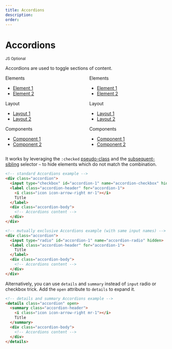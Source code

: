 ```yaml
---
title: Accordions
description: 
order: 
---
```

# Accordions

<small class="label label-secondary">JS Optional</small>

Accordions are used to toggle sections of content.

<div class="vp-raw docs-demo columns">
  <div class="column col-6 col-md-12">
    <div class="accordion">
      <input id="accordion-1" type="radio" name="accordion-radio" hidden="" checked="">
      <label class="accordion-header c-hand" for="accordion-1"><i class="icon icon-arrow-right mr-1"></i>Elements</label>
      <div class="accordion-body">
        <ul class="menu menu-nav">
          <li class="menu-item"><a href="#accordions">Element 1</a></li>
          <li class="menu-item"><a href="#accordions">Element 2</a></li>
        </ul>
      </div>
    </div>
    <div class="accordion">
      <input id="accordion-2" type="radio" name="accordion-radio" hidden="">
      <label class="accordion-header c-hand" for="accordion-2"><i class="icon icon-arrow-right mr-1"></i>Layout</label>
      <div class="accordion-body">
        <ul class="menu menu-nav">
          <li class="menu-item"><a href="#accordions">Layout 1</a></li>
          <li class="menu-item"><a href="#accordions">Layout 2</a></li>
        </ul>
      </div>
    </div>
    <div class="accordion">
      <input id="accordion-3" type="radio" name="accordion-radio" hidden="">
      <label class="accordion-header c-hand" for="accordion-3"><i class="icon icon-arrow-right mr-1"></i>Components</label>
      <div class="accordion-body">
        <ul class="menu menu-nav">
          <li class="menu-item"><a href="#accordions">Component 1</a></li>
          <li class="menu-item"><a href="#accordions">Component 2</a></li>
        </ul>
      </div>
    </div>
  </div>
  <div class="column col-6 col-md-12">
    <div class="accordion">
      <input id="accordion-4" type="checkbox" name="accordion-checkbox" hidden="" checked="">
      <label class="accordion-header c-hand" for="accordion-4">Elements</label>
      <div class="accordion-body">
        <ul class="menu menu-nav">
          <li class="menu-item"><a href="#accordions">Element 1</a></li>
          <li class="menu-item"><a href="#accordions">Element 2</a></li>
        </ul>
      </div>
    </div>
    <div class="accordion">
      <input id="accordion-5" type="checkbox" name="accordion-checkbox" hidden="">
      <label class="accordion-header c-hand" for="accordion-5">Layout</label>
      <div class="accordion-body">
        <ul class="menu menu-nav">
          <li class="menu-item"><a href="#accordions">Layout 1</a></li>
          <li class="menu-item"><a href="#accordions">Layout 2</a></li>
        </ul>
      </div>
    </div>
    <div class="accordion">
      <input id="accordion-6" type="checkbox" name="accordion-checkbox" hidden="">
      <label class="accordion-header c-hand" for="accordion-6">Components</label>
      <div class="accordion-body">
        <ul class="menu menu-nav">
          <li class="menu-item"><a href="#accordions">Component 1</a></li>
          <li class="menu-item"><a href="#accordions">Component 2</a></li>
        </ul>
      </div>
    </div>
  </div>
</div>


It works by leveraging the `:checked` [pseudo-class](https://developer.mozilla.org/en-US/docs/Web/CSS/:target) and the [subsequent-sibling](https://developer.mozilla.org/en-US/docs/Web/CSS/Subsequent-sibling_combinator) selector `~` to hide elements which do not match the combination.

```html
<!-- standard Accordions example -->
<div class="accordion">
  <input type="checkbox" id="accordion-1" name="accordion-checkbox" hidden>
  <label class="accordion-header" for="accordion-1">
    <i class="icon icon-arrow-right mr-1"></i>
    Title
  </label>
  <div class="accordion-body">
    <!-- Accordions content -->
  </div>
</div>

<!-- mutually exclusive Accordions example (with same input names) -->
<div class="accordion">
  <input type="radio" id="accordion-1" name="accordion-radio" hidden>
  <label class="accordion-header" for="accordion-1">
    Title
  </label>
  <div class="accordion-body">
    <!-- Accordions content -->
  </div>
</div>
```

Alternatively, you can use `details` and `summary` instead of `input` radio or checkbox trick. Add the `open` attribute to `details` to expand it.

```html
<!-- details and summary Accordions example -->
<details class="accordion" open>
  <summary class="accordion-header">
    <i class="icon icon-arrow-right mr-1"></i>
    Title
  </summary>
  <div class="accordion-body">
    <!-- Accordions content -->
  </div>
</details>
```

<!-- @see https://github.com/spectre-org/spectre-docs/issues/17 -->
